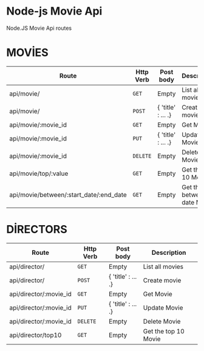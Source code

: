 # Node-js Movie Api 
Node.JS  Movie Api routes

# MOVİES
| Route | Http Verb |  Post body | Description |
| ---- | ---- | ---- | ---- |
| api/movie/ | `GET` | Empty | List all movies |
| api/movie/ | `POST` |  { 'title' : ... .} | Create movie |
| api/movie/:movie_id | `GET` | Empty | Get Movie |
| api/movie/:movie_id | `PUT` |  { 'title' : ... .} | Update Movie |
| api/movie/:movie_id | `DELETE` | Empty | Delete Movie |
| api/movie/top/:value | `GET` | Empty | Get the top 10 Movie |
| api/movie/between/:start_date/:end_date | `GET` | Empty | Get the top between date  Movie |



# DİRECTORS
| Route | Http Verb |  Post body | Description |
| ---- | ---- | ---- | ---- |
| api/director/ | `GET` | Empty | List all movies |
| api/director/ | `POST` |  { 'title' : ... .} | Create movie |
| api/director/:movie_id | `GET` | Empty | Get Movie |
| api/director/:movie_id | `PUT` |  { 'title' : ... .} | Update Movie |
| api/director/:movie_id | `DELETE` | Empty | Delete Movie |
| api/director/top10 | `GET` | Empty | Get the top 10 Movie |
